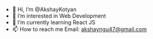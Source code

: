 - 👋 Hi, I’m @AkshayKotyan
- 👀 I’m interested in Web Development
- 🌱 I’m currently learning React JS 
- 📫 How to reach me Email: akshayngu47@gmail.com

<!---
AkshayKotyan/AkshayKotyan is a ✨ special ✨ repository because its `README.md` (this file) appears on your GitHub profile.
You can click the Preview link to take a look at your changes.
--->
